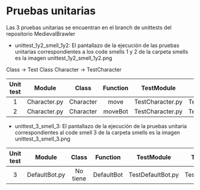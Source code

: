 # Pruebas unitarias

Las 3 pruebas unitarias se encuentran en el branch de unittests del repositorio MedievalBrawler

- unittest_1y2_smell_1y2:
El pantallazo de la ejecución de las pruebas unitarias correspondientes a los 
code smells 1 y 2 de la carpeta smells es la imagen unittest_1y2_smell_1y2.png

Class -> Test Class
Character -> TestCharacter


| Unit test     | Module 		| Class      | Function  | TestModule 	    | TestClass 	|     TestFunction       |                    
| :-----------: |:-------------:| :---------:|:---------:|:----------------:|:-------------:|:----------------------:|
| 1     		| Character.py  | Character  |	move 	 | TestCharacter.py | TestCharacter | test_mover_izquierda 	 |
| 2      		| Character.py  | Character  | moveBot   | TestCharacter.py | TestCharacter	| test_mover_bot_derecha |


- unittest_3_smell_3:
El pantallazo de la ejecución de la pruebas unitaria correspondientes al 
code smell 3 de la carpeta smells es la imagen unittest_3_smell_3.png

| Unit test     | Module 		| Class 	| Function    | TestModule 	     | TestClass 	  | TestFunction   |                    
| :-----------: |:-------------:| :--------:|:-----------:|:----------------:|:--------------:|:--------------:|
| 3     		| DefaultBot.py | No tiene 	| DefaultBot  | TestDefaultBot.py| TestDefaultBot | test_mover_bot |